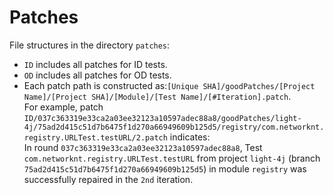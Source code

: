 # Patches

File structures in the directory `patches`:
- `ID` includes all patches for ID tests.
- `OD` includes all patches for OD tests.
- Each patch path is constructed as:`[Unique SHA]/goodPatches/[Project Name]/[Project SHA]/[Module]/[Test Name]/[#Iteration].patch`.  
For example, patch `ID/037c363319e33ca2a03ee32123a10597adec88a8/goodPatches/light-4j/75ad2d415c51d7b6475f1d270a66949609b125d5/registry/com.networknt.registry.URLTest.testURL/2.patch` indicates:  
In round `037c363319e33ca2a03ee32123a10597adec88a8`, Test `com.networknt.registry.URLTest.testURL` from project `light-4j` (branch `75ad2d415c51d7b6475f1d270a66949609b125d5`) in module `registry` was successfully repaired in the `2nd` iteration.